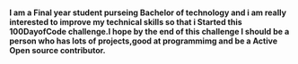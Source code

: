 #### I am a Final year student purseing Bachelor of technology and i am really interested to improve my technical skills so that i Started this 100DayofCode challenge.I hope by the end of this challenge I should be a person who has lots of projects,good at programmimg and be a Active Open source contributor.
